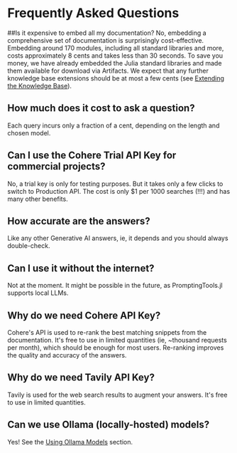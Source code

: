 # Frequently Asked Questions

##Is it expensive to embed all my documentation?
No, embedding a comprehensive set of documentation is surprisingly cost-effective. Embedding around 170 modules, including all standard libraries and more, costs approximately 8 cents and takes less than 30 seconds. 
To save you money, we have already embedded the Julia standard libraries and made them available for download via Artifacts. 
We expect that any further knowledge base extensions should be at most a few cents (see [Extending the Knowledge Base](#extending-the-knowledge-base)).

## How much does it cost to ask a question?
Each query incurs only a fraction of a cent, depending on the length and chosen model.

## Can I use the Cohere Trial API Key for commercial projects?
No, a trial key is only for testing purposes. But it takes only a few clicks to switch to Production API. The cost is only $1 per 1000 searches (!!!) and has many other benefits.

## How accurate are the answers?
Like any other Generative AI answers, ie, it depends and you should always double-check.

## Can I use it without the internet?
Not at the moment. It might be possible in the future, as PromptingTools.jl supports local LLMs.

## Why do we need Cohere API Key?
Cohere's API is used to re-rank the best matching snippets from the documentation. It's free to use in limited quantities (ie, ~thousand requests per month), which should be enough for most users. Re-ranking improves the quality and accuracy of the answers.

## Why do we need Tavily API Key?
Tavily is used for the web search results to augment your answers. It's free to use in limited quantities.

## Can we use Ollama (locally-hosted) models?
Yes! See the [Using Ollama Models](@ref) section.



